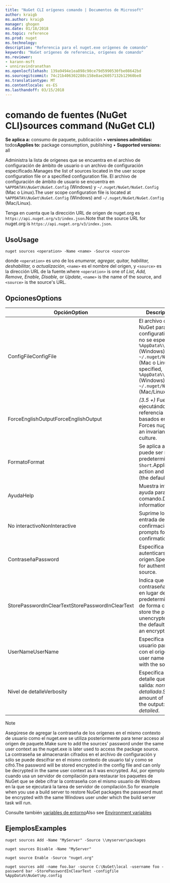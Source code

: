 ```yaml
---
title: "NuGet CLI orígenes comando | Documentos de Microsoft"
author: kraigb
ms.author: kraigb
manager: ghogen
ms.date: 01/18/2018
ms.topic: reference
ms.prod: nuget
ms.technology: 
description: "Referencia para el nuget.exe orígenes de comando"
keywords: "NuGet orígenes de referencia, orígenes de comando"
ms.reviewer:
- karann-msft
- unniravindranathan
ms.openlocfilehash: 139a9494e1ea898c90ce79d5990530fbe08642bd
ms.sourcegitcommit: 74c21b406302288c158e8ae26057132b12960be8
ms.translationtype: MT
ms.contentlocale: es-ES
ms.lasthandoff: 03/15/2018
---
```

# <a name="sources-command-nuget-cli"></a><span data-ttu-id="8b62c-104">comando de fuentes (NuGet CLI)</span><span class="sxs-lookup"><span data-stu-id="8b62c-104">sources command (NuGet CLI)</span></span>

<span data-ttu-id="8b62c-105">**Se aplica a:** consumo de paquete, publicación &bullet; **versiones admitidas:** todos</span><span class="sxs-lookup"><span data-stu-id="8b62c-105">**Applies to:** package consumption, publishing &bullet; **Supported versions:** all</span></span>

<span data-ttu-id="8b62c-106">Administra la lista de orígenes que se encuentra en el archivo de configuración de ámbito de usuario o un archivo de configuración especificado.</span><span class="sxs-lookup"><span data-stu-id="8b62c-106">Manages the list of sources located in the user scope configuration file or a specified configuration file.</span></span> <span data-ttu-id="8b62c-107">El archivo de configuración de ámbito de usuario se encuentra en `%APPDATA%\NuGet\NuGet.Config` (Windows) y `~/.nuget/NuGet/NuGet.Config` (Mac o Linux).</span><span class="sxs-lookup"><span data-stu-id="8b62c-107">The user scope configuration file is located at `%APPDATA%\NuGet\NuGet.Config` (Windows) and `~/.nuget/NuGet/NuGet.Config` (Mac/Linux).</span></span>

<span data-ttu-id="8b62c-108">Tenga en cuenta que la dirección URL de origen de nuget.org es `https://api.nuget.org/v3/index.json`.</span><span class="sxs-lookup"><span data-stu-id="8b62c-108">Note that the source URL for nuget.org is `https://api.nuget.org/v3/index.json`.</span></span>

## <a name="usage"></a><span data-ttu-id="8b62c-109">Uso</span><span class="sxs-lookup"><span data-stu-id="8b62c-109">Usage</span></span>

```cli
nuget sources <operation> -Name <name> -Source <source>
```

<span data-ttu-id="8b62c-110">donde `<operation>` es uno de los *enumerar, agregar, quitar, habilitar, deshabilitar,* o *actualización*, `<name>` es el nombre del origen, y `<source>` es la dirección URL de la fuente.</span><span class="sxs-lookup"><span data-stu-id="8b62c-110">where `<operation>` is one of *List, Add, Remove, Enable, Disable,* or *Update*, `<name>` is the name of the source, and `<source>` is the source's URL.</span></span>

## <a name="options"></a><span data-ttu-id="8b62c-111">Opciones</span><span class="sxs-lookup"><span data-stu-id="8b62c-111">Options</span></span>

| <span data-ttu-id="8b62c-112">Opción</span><span class="sxs-lookup"><span data-stu-id="8b62c-112">Option</span></span> | <span data-ttu-id="8b62c-113">Descripción</span><span class="sxs-lookup"><span data-stu-id="8b62c-113">Description</span></span> |
| --- | --- |
| <span data-ttu-id="8b62c-114">ConfigFile</span><span class="sxs-lookup"><span data-stu-id="8b62c-114">ConfigFile</span></span> | <span data-ttu-id="8b62c-115">El archivo de configuración de NuGet para aplicar.</span><span class="sxs-lookup"><span data-stu-id="8b62c-115">The NuGet configuration file to apply.</span></span> <span data-ttu-id="8b62c-116">Si no se especifica, `%AppData%\NuGet\NuGet.Config` (Windows) o `~/.nuget/NuGet/NuGet.Config` (Mac o Linux) se utiliza.</span><span class="sxs-lookup"><span data-stu-id="8b62c-116">If not specified, `%AppData%\NuGet\NuGet.Config` (Windows) or `~/.nuget/NuGet/NuGet.Config` (Mac/Linux) is used.</span></span>|
| <span data-ttu-id="8b62c-117">ForceEnglishOutput</span><span class="sxs-lookup"><span data-stu-id="8b62c-117">ForceEnglishOutput</span></span> | <span data-ttu-id="8b62c-118">*(3.5 +)*  Fuerza nuget.exe ejecutándose con una referencia cultural invariable, basados en el inglés.</span><span class="sxs-lookup"><span data-stu-id="8b62c-118">*(3.5+)* Forces nuget.exe to run using an invariant, English-based culture.</span></span> |
| <span data-ttu-id="8b62c-119">Formato</span><span class="sxs-lookup"><span data-stu-id="8b62c-119">Format</span></span> | <span data-ttu-id="8b62c-120">Se aplica a la `list` acción y puede ser `Detailed` (valor predeterminado) o `Short`.</span><span class="sxs-lookup"><span data-stu-id="8b62c-120">Applies to the `list` action and can be `Detailed` (the default) or `Short`.</span></span> |
| <span data-ttu-id="8b62c-121">Ayuda</span><span class="sxs-lookup"><span data-stu-id="8b62c-121">Help</span></span> | <span data-ttu-id="8b62c-122">Muestra información de ayuda para el comando.</span><span class="sxs-lookup"><span data-stu-id="8b62c-122">Displays help information for the command.</span></span> |
| <span data-ttu-id="8b62c-123">No interactivo</span><span class="sxs-lookup"><span data-stu-id="8b62c-123">NonInteractive</span></span> | <span data-ttu-id="8b62c-124">Suprime los mensajes para la entrada de usuario o confirmaciones.</span><span class="sxs-lookup"><span data-stu-id="8b62c-124">Suppresses prompts for user input or confirmations.</span></span> |
| <span data-ttu-id="8b62c-125">Contraseña</span><span class="sxs-lookup"><span data-stu-id="8b62c-125">Password</span></span> | <span data-ttu-id="8b62c-126">Especifica la contraseña para autenticarse con el origen.</span><span class="sxs-lookup"><span data-stu-id="8b62c-126">Specifies the password for authenticating with the source.</span></span> |
| <span data-ttu-id="8b62c-127">StorePasswordInClearText</span><span class="sxs-lookup"><span data-stu-id="8b62c-127">StorePasswordInClearText</span></span> | <span data-ttu-id="8b62c-128">Indica que se guarde la contraseña en texto sin cifrar en lugar del comportamiento predeterminado de almacenar de forma cifrada.</span><span class="sxs-lookup"><span data-stu-id="8b62c-128">Indicates to store the password in unencrypted text instead of the default behavior of storing an encrypted form.</span></span> |
| <span data-ttu-id="8b62c-129">UserName</span><span class="sxs-lookup"><span data-stu-id="8b62c-129">UserName</span></span> | <span data-ttu-id="8b62c-130">Especifica el nombre de usuario para la autenticación con el origen.</span><span class="sxs-lookup"><span data-stu-id="8b62c-130">Specifies the user name for authenticating with the source.</span></span> |
| <span data-ttu-id="8b62c-131">Nivel de detalle</span><span class="sxs-lookup"><span data-stu-id="8b62c-131">Verbosity</span></span> | <span data-ttu-id="8b62c-132">Especifica la cantidad de detalle que se muestra en la salida: *normal*, *quiet*, *detallada*.</span><span class="sxs-lookup"><span data-stu-id="8b62c-132">Specifies the amount of detail displayed in the output: *normal*, *quiet*, *detailed*.</span></span> |

> [!Note]
> <span data-ttu-id="8b62c-133">Asegúrese de agregar la contraseña de los orígenes en el mismo contexto de usuario como el nuget.exe se utiliza posteriormente para tener acceso al origen de paquete.</span><span class="sxs-lookup"><span data-stu-id="8b62c-133">Make sure to add the sources' password under the same user context as the nuget.exe is later used to access the package source.</span></span> <span data-ttu-id="8b62c-134">La contraseña se almacenarán cifrados en el archivo de configuración y sólo se puede descifrar en el mismo contexto de usuario tal y como se cifró.</span><span class="sxs-lookup"><span data-stu-id="8b62c-134">The password will be stored encrypted in the config file and can only be decrypted in the same user context as it was encrypted.</span></span> <span data-ttu-id="8b62c-135">Así, por ejemplo cuando usa un servidor de compilación para restaurar los paquetes de NuGet que se debe cifrar la contraseña con el mismo usuario de Windows en la que se ejecutará la tarea de servidor de compilación.</span><span class="sxs-lookup"><span data-stu-id="8b62c-135">So for example when you use a build server to restore NuGet packages the password must be encrypted with the same Windows user under which  the build server task will run.</span></span>

<span data-ttu-id="8b62c-136">Consulte también [variables de entorno](cli-ref-environment-variables.md)</span><span class="sxs-lookup"><span data-stu-id="8b62c-136">Also see [Environment variables](cli-ref-environment-variables.md)</span></span>

## <a name="examples"></a><span data-ttu-id="8b62c-137">Ejemplos</span><span class="sxs-lookup"><span data-stu-id="8b62c-137">Examples</span></span>

```cli
nuget sources Add -Name "MyServer" -Source \\myserver\packages

nuget sources Disable -Name "MyServer"

nuget source Enable -Source "nuget.org"

nuget sources add -name foo.bar -source C:\NuGet\local -username foo -password bar -StorePasswordInClearText -configfile %AppData%\NuGet\my.config
```
